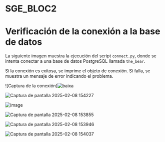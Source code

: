 # SGE_BLOC2

# Verificación de la conexión a la base de datos

La siguiente imagen muestra la ejecución del script `connect.py`, donde se intenta conectar a una base de datos PostgreSQL llamada `the_bear`. 

Si la conexión es exitosa, se imprime el objeto de conexión. Si falla, se muestra un mensaje de error indicando el problema.

![Captura de la conexión]![baixa](https://github.com/user-attachments/assets/f558413f-285c-40c6-b873-fc33aafd0b17)

![Captura de pantalla 2025-02-08 154227](https://github.com/user-attachments/assets/e389222a-c1ac-4280-83b8-eb03f599c0a2)


![image](https://github.com/user-attachments/assets/20eb8644-9a1d-45bf-b2e5-c8b790aa86d2)


![Captura de pantalla 2025-02-08 153855](https://github.com/user-attachments/assets/e5dd050f-5dd3-4197-9fc0-4a0e69321df5)


![Captura de pantalla 2025-02-08 153946](https://github.com/user-attachments/assets/1fac91fb-a755-4a92-aa18-c65adfa02df3)


![Captura de pantalla 2025-02-08 154037](https://github.com/user-attachments/assets/ce55d136-6943-4e13-ad68-ffb4c7c95d92)

